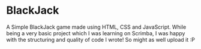 # BlackJack

A Simple BlackJack game made using HTML, CSS and JavaScript.
While being a very basic project which I was learning on Scrimba, I was happy with the structuring and quality of code I wrote!
So might as well upload it :P
